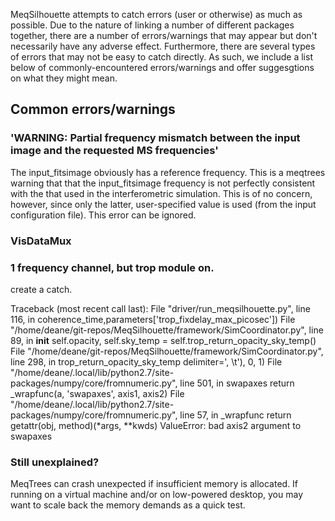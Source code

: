 MeqSilhouette attempts to catch errors (user or otherwise) as much as possible.
Due to the nature of linking a number of different packages together, there are
a number of errors/warnings that may appear but don't necessarily have any adverse
effect. Furthermore, there are several types of errors that may not be easy to catch
directly. As such, we include a list below of commonly-encountered errors/warnings
and offer suggesgtions on what they might mean.


## Common errors/warnings

### 'WARNING: Partial frequency mismatch between the input image and the requested MS frequencies'

The input_fitsimage obviously has a reference frequency. This is a meqtrees warning that that
the input_fitsimage frequency is not perfectly consistent with the that used in the interferometric
simulation. This is of no concern, however, since only the latter, user-specified value is used
(from the input configuration file). This error can be ignored.


### VisDataMux

### 1 frequency channel, but trop module on.
 create a catch. 

Traceback (most recent call last):
  File "driver/run_meqsilhouette.py", line 116, in <module>
      coherence_time,parameters['trop_fixdelay_max_picosec'])
        File "/home/deane/git-repos/MeqSilhouette/framework/SimCoordinator.py", line 89, in __init__
	    self.opacity, self.sky_temp = self.trop_return_opacity_sky_temp()
	      File "/home/deane/git-repos/MeqSilhouette/framework/SimCoordinator.py", line 298, in trop_return_opacity_sky_temp
	          delimiter=', \t'), 0, 1)
		    File "/home/deane/.local/lib/python2.7/site-packages/numpy/core/fromnumeric.py", line 501, in swapaxes
		        return _wrapfunc(a, 'swapaxes', axis1, axis2)
			  File "/home/deane/.local/lib/python2.7/site-packages/numpy/core/fromnumeric.py", line 57, in _wrapfunc
			      return getattr(obj, method)(*args, **kwds)
			      ValueError: bad axis2 argument to swapaxes

### Still unexplained?

MeqTrees can crash unexpected if insufficient memory is allocated. If running on a virtual machine and/or on low-powered
desktop, you may want to scale back the memory demands as a quick test.
